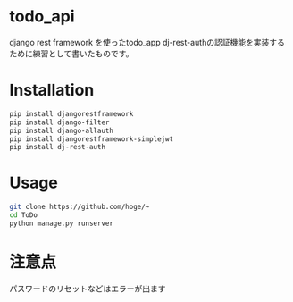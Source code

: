 # todo_api
 
django rest framework を使ったtodo_app
dj-rest-authの認証機能を実装するために練習として書いたものです。
 
 
# Installation
 
```bash
pip install djangorestframework
pip install django-filter 
pip install django-allauth
pip install djangorestframework-simplejwt
pip install dj-rest-auth
```
 
# Usage

```bash
git clone https://github.com/hoge/~
cd ToDo
python manage.py runserver
```
 
# 注意点
 
パスワードのリセットなどはエラーが出ます
 
